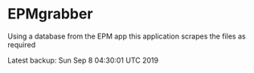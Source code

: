 # EPMgrabber
Using a database from the EPM app this application scrapes the files as required


Latest backup: Sun Sep 8 04:30:01 UTC 2019
